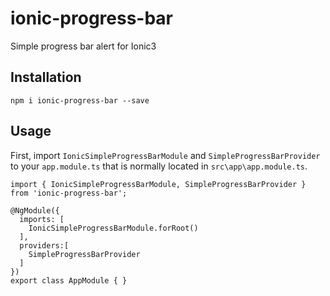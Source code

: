 # ionic-progress-bar

Simple progress bar alert for Ionic3

Installation
-------------

```
npm i ionic-progress-bar --save
```

Usage
------

First, import `IonicSimpleProgressBarModule` and `SimpleProgressBarProvider` to your `app.module.ts` that is normally located in `src\app\app.module.ts`.

```
import { IonicSimpleProgressBarModule, SimpleProgressBarProvider } from 'ionic-progress-bar';

@NgModule({
  imports: [
    IonicSimpleProgressBarModule.forRoot()
  ],
  providers:[
    SimpleProgressBarProvider
  ]
})
export class AppModule { }
```